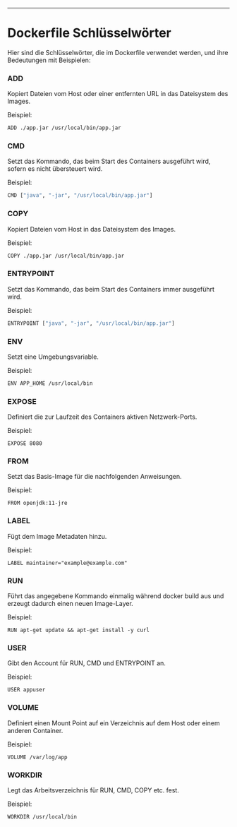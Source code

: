 ---

# Dockerfile Schlüsselwörter

Hier sind die Schlüsselwörter, die im Dockerfile verwendet werden, und ihre Bedeutungen mit Beispielen:

### ADD

Kopiert Dateien vom Host oder einer entfernten URL in das Dateisystem des Images.

Beispiel:

```bash
ADD ./app.jar /usr/local/bin/app.jar
```

### CMD

Setzt das Kommando, das beim Start des Containers ausgeführt wird, sofern es nicht übersteuert wird.

Beispiel:

```bash
CMD ["java", "-jar", "/usr/local/bin/app.jar"]
```

### COPY

Kopiert Dateien vom Host in das Dateisystem des Images.

Beispiel:

```bash
COPY ./app.jar /usr/local/bin/app.jar
```

### ENTRYPOINT

Setzt das Kommando, das beim Start des Containers immer ausgeführt wird.

Beispiel:

```bash
ENTRYPOINT ["java", "-jar", "/usr/local/bin/app.jar"]
```

### ENV

Setzt eine Umgebungsvariable.

Beispiel:

```bash
ENV APP_HOME /usr/local/bin
```

### EXPOSE

Definiert die zur Laufzeit des Containers aktiven Netzwerk-Ports.

Beispiel:

`EXPOSE 8080`

### FROM

Setzt das Basis-Image für die nachfolgenden Anweisungen.

Beispiel:

`FROM openjdk:11-jre`

### LABEL

Fügt dem Image Metadaten hinzu.

Beispiel:

`LABEL maintainer="example@example.com"`

### RUN

Führt das angegebene Kommando einmalig während docker build aus und erzeugt dadurch einen neuen Image-Layer.

Beispiel:

`RUN apt-get update && apt-get install -y curl`

### USER

Gibt den Account für RUN, CMD und ENTRYPOINT an.

Beispiel:

`USER appuser`

### VOLUME

Definiert einen Mount Point auf ein Verzeichnis auf dem Host oder einem anderen Container.

Beispiel:

`VOLUME /var/log/app`

### WORKDIR

Legt das Arbeitsverzeichnis für RUN, CMD, COPY etc. fest.

Beispiel:

`WORKDIR /usr/local/bin`
